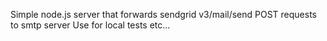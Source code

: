 Simple node.js server that forwards sendgrid v3/mail/send POST requests to smtp server
Use for local tests etc...
